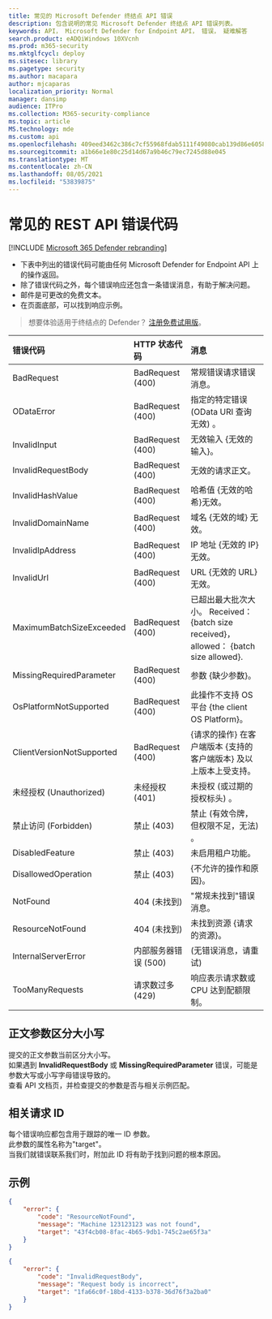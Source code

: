 ```yaml
---
title: 常见的 Microsoft Defender 终结点 API 错误
description: 包含说明的常见 Microsoft Defender 终结点 API 错误列表。
keywords: API， Microsoft Defender for Endpoint API， 错误， 疑难解答
search.product: eADQiWindows 10XVcnh
ms.prod: m365-security
ms.mktglfcycl: deploy
ms.sitesec: library
ms.pagetype: security
ms.author: macapara
author: mjcaparas
localization_priority: Normal
manager: dansimp
audience: ITPro
ms.collection: M365-security-compliance
ms.topic: article
MS.technology: mde
ms.custom: api
ms.openlocfilehash: 409eed3462c386c7cf55968fdab5111f49080cab139d86e6058c05ad9881fb1e
ms.sourcegitcommit: a1b66e1e80c25d14d67a9b46c79ec7245d88e045
ms.translationtype: MT
ms.contentlocale: zh-CN
ms.lasthandoff: 08/05/2021
ms.locfileid: "53839875"
---
```

# <a name="common-rest-api-error-codes"></a>常见的 REST API 错误代码

[!INCLUDE [Microsoft 365 Defender rebranding](../../includes/microsoft-defender.md)]


* 下表中列出的错误代码可能由任何 Microsoft Defender for Endpoint API 上的操作返回。
* 除了错误代码之外，每个错误响应还包含一条错误消息，有助于解决问题。
* 邮件是可更改的免费文本。
* 在页面底部，可以找到响应示例。

> 想要体验适用于终结点的 Defender？ [注册免费试用版](https://signup.microsoft.com/create-account/signup?products=7f379fee-c4f9-4278-b0a1-e4c8c2fcdf7e&ru=https://aka.ms/MDEp2OpenTrial?ocid=docs-wdatp-assignaccess-abovefoldlink)。

错误代码 |HTTP 状态代码 |消息 
:---|:---|:---
BadRequest | BadRequest (400)  | 常规错误请求错误消息。
ODataError | BadRequest (400)  | 指定的特定错误 (OData URI 查询无效) 。
InvalidInput | BadRequest (400)  | 无效输入 {无效的输入}。
InvalidRequestBody | BadRequest (400)  | 无效的请求正文。
InvalidHashValue | BadRequest (400)  | 哈希值 {无效的哈希}无效。
InvalidDomainName | BadRequest (400)  | 域名 {无效的域} 无效。
InvalidIpAddress | BadRequest (400)  | IP 地址 {无效的 IP} 无效。
InvalidUrl | BadRequest (400)  | URL {无效的 URL} 无效。
MaximumBatchSizeExceeded | BadRequest (400)  | 已超出最大批次大小。 Received： {batch size received}， allowed： {batch size allowed}.
MissingRequiredParameter | BadRequest (400)  | 参数 {缺少参数}。
OsPlatformNotSupported | BadRequest (400)  | 此操作不支持 OS 平台 {the client OS Platform}。
ClientVersionNotSupported | BadRequest (400)  | {请求的操作} 在客户端版本 {支持的客户端版本} 及以上版本上受支持。
未经授权 (Unauthorized) | 未经授权 (401)  | 未授权 (或过期的授权标头) 。
禁止访问 (Forbidden) | 禁止 (403)  | 禁止 (有效令牌，但权限不足，无法) 。
DisabledFeature | 禁止 (403)  | 未启用租户功能。
DisallowedOperation | 禁止 (403)  | {不允许的操作和原因}。
NotFound | 404 (未找到)  | "常规未找到"错误消息。
ResourceNotFound | 404 (未找到)  | 未找到资源 {请求的资源}。
InternalServerError | 内部服务器错误 (500)  |  (无错误消息，请重试) 
TooManyRequests | 请求数过多 (429)  | 响应表示请求数或 CPU 达到配额限制。

## <a name="body-parameters-are-case-sensitive"></a>正文参数区分大小写

提交的正文参数当前区分大小写。
<br>如果遇到 **InvalidRequestBody** 或 **MissingRequiredParameter** 错误，可能是参数大写或小写字母错误导致的。
<br>查看 API 文档页，并检查提交的参数是否与相关示例匹配。

## <a name="correlation-request-id"></a>相关请求 ID

每个错误响应都包含用于跟踪的唯一 ID 参数。
<br>此参数的属性名称为"target"。
<br>当我们就错误联系我们时，附加此 ID 将有助于找到问题的根本原因。

## <a name="examples"></a>示例

```json
{
    "error": {
        "code": "ResourceNotFound",
        "message": "Machine 123123123 was not found",
        "target": "43f4cb08-8fac-4b65-9db1-745c2ae65f3a"
    }
}
```


```json
{
    "error": {
        "code": "InvalidRequestBody",
        "message": "Request body is incorrect",
        "target": "1fa66c0f-18bd-4133-b378-36d76f3a2ba0"
    }
}
```
